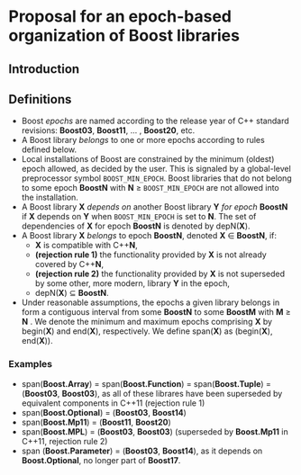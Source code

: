 # Proposal for an epoch-based organization of Boost libraries
## Introduction
## Definitions
* Boost _epochs_ are named according to the release year of C++ standard revisions: **Boost03**, **Boost11**, ... , **Boost20**, etc.
* A Boost library _belongs_ to one or more epochs according to rules defined below.
* Local installations of Boost are constrained by the minimum (oldest) epoch allowed, as decided by the user. This is signaled by a global-level preprocessor symbol `BOOST_MIN_EPOCH`. Boost libraries that do not belong to some epoch **BoostN** with **N** ≥ `BOOST_MIN_EPOCH` are not allowed into the installation.
* A Boost library **X** _depends on_ another Boost library **Y** _for epoch_ **BoostN** if **X** depends on **Y** when `BOOST_MIN_EPOCH` is set to **N**. The set of dependencies of **X** for epoch **BoostN** is denoted by depN(**X**).
* A Boost library **X** _belongs_ to epoch **BoostN**, denoted **X** ∈ **BoostN**,  if:
  * **X** is compatible with C++**N**,
  * **(rejection rule 1)** the functionality provided by **X** is not already covered by C++**N**,
  * **(rejection rule 2)** the functionality provided by **X** is not superseded by some other, more modern, library **Y** in the epoch,
  * depN(**X**) ⊆ **BoostN**.
* Under reasonable assumptions, the epochs a given library belongs in form a contiguous interval from some **BoostN** to some **BoostM** with **M** ≥ **N** . We denote the minimum and maximum epochs comprising **X** by begin(**X**) and end(**X**), respectively. We define span(**X**) as (begin(**X**), end(**X**)). 

### Examples
* span(**Boost.Array**) = span(**Boost.Function**) = span(**Boost.Tuple**) = (**Boost03**, **Boost03**), as all of these librares have been superseded by equivalent components in C++11 (rejection rule 1)
* span(**Boost.Optional**) = (**Boost03**, **Boost14**)
* span(**Boost.Mp11**) = (**Boost11**, **Boost20**)
* span(**Boost.MPL**) = (**Boost03**, **Boost03**) (superseded by **Boost.Mp11** in C++11, rejection rule 2)
* span (**Boost.Parameter**) = (**Boost03**, **Boost14**), as it depends on **Boost.Optional**, no longer part of **Boost17**.
